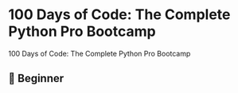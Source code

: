 # 100 Days of Code: The Complete Python Pro Bootcamp
100 Days of Code: The Complete Python Pro Bootcamp

## 🔰 Beginner
